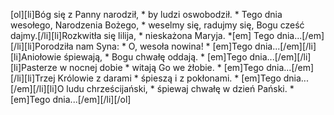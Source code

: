 [ol][li]Bóg się z Panny narodził, * by ludzi oswobodził. * Tego dnia wesołego, Narodzenia Bożego, * weselmy się, radujmy się, Bogu cześć dajmy.[/li][li]Rozkwitła się lilija, * nieskażona Maryja. *[em] Tego dnia...[/em][/li][li]Porodziła nam Syna: * O, wesoła nowina! * [em]Tego dnia...[/em][/li][li]Aniołowie śpiewają, * Bogu chwałę oddają. * [em]Tego dnia...[/em][/li][li]Pasterze w nocnej dobie * witają Go we żłobie. * [em]Tego dnia...[/em][/li][li]Trzej Królowie z darami * śpieszą i z pokłonami. * [em]Tego dnia...[/em][/li][li]O ludu chrześcijański, * śpiewaj chwałę w dzień Pański. * [em]Tego dnia...[/em][/li][/ol]